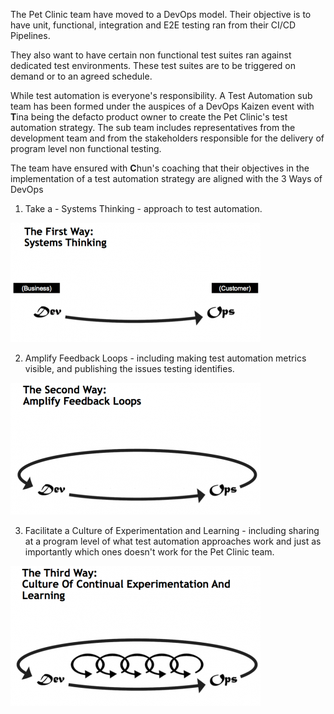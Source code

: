 The Pet Clinic team have moved to a DevOps model. Their objective is to have unit, functional, integration and E2E testing ran from their CI/CD Pipelines.

They also want to have certain non functional test suites ran against dedicated test environments. These test suites are to be triggered on demand or to an agreed schedule.

While test automation is everyone's responsibility. A Test Automation sub team has been formed under the auspices of a DevOps Kaizen event with **T**ina being the defacto product owner to create the Pet Clinic's test automation strategy. The sub team includes representatives from the development team and from the stakeholders responsible for the delivery of program level non functional testing.

The team have ensured with **C**hun's coaching that their objectives in the implementation of a test automation strategy are aligned with the 3 Ways of DevOps

1. Take a - Systems Thinking - approach to test automation.

![First Way](../../assets/yellow-belt-devops-dojo-s2/test-automation-strategy-implementation/first-way.png)

2. Amplify Feedback Loops - including making test automation metrics visible, and publishing the issues testing identifies.

![Second Way](../../assets/yellow-belt-devops-dojo-s2/test-automation-strategy-implementation/second-way.png)

3. Facilitate a Culture of Experimentation and Learning - including sharing at a program level of what test automation approaches work and just as importantly which ones doesn't work for the Pet Clinic team.

![Third Way](../../assets/yellow-belt-devops-dojo-s2/test-automation-strategy-implementation/third-way.png)

